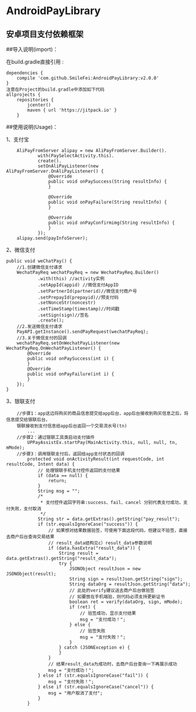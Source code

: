 # AndroidPayLibrary

## 安卓项目支付依赖框架

##导入说明(import)：

在build.gradle直接引用 :

    dependencies {
        compile 'com.github.SmileFei:AndroidPayLibrary:v2.0.0'
    }
    注意在Project的build.gradle中添加如下代码
    allprojects {
        repositories {
            jcenter()
            maven { url 'https://jitpack.io' }
        }



##使用说明(Usage)：

1、支付宝

        AliPayFromServer alipay = new AliPayFromServer.Builder().
                with(PaySelectActivity.this).
                create().
                setOnAliPayListener(new AliPayFromServer.OnAliPayListener() {
                    @Override
                    public void onPaySuccess(String resultInfo) {
                    }

                    @Override
                    public void onPayFailure(String resultInfo) {
                    }

                    @Override
                    public void onPayConfirmimg(String resultInfo) {
                    }
                });
        alipay.send(payInfoServer);

2、微信支付

    public void weChatPay() {
        //1.创建微信支付请求
        WechatPayReq wechatPayReq = new WechatPayReq.Builder()
                .with(this) //activity实例
                .setAppId(appid) //微信支付AppID
                .setPartnerId(partnerid)//微信支付商户号
                .setPrepayId(prepayid)//预支付码
                .setNonceStr(noncestr)
                .setTimeStamp(timestamp)//时间戳
                .setSign(sign)//签名
                .create();
        //2.发送微信支付请求
        PayAPI.getInstance().sendPayRequest(wechatPayReq);
        //3.关于微信支付的回调
        wechatPayReq.setOnWechatPayListener(new WechatPayReq.OnWechatPayListener() {
            @Override
            public void onPaySuccess(int i) {
            }
            @Override
            public void onPayFailure(int i) {
            }
        });
    }

3、银联支付

        //步骤1：app这边将购买的商品信息提交给app后台，app后台接收到购买信息之后，将信息提交给银联后台，
        银联接收到支付信息给app后台返回一个交易流水号(tn)
            ...
        //步骤2：通过银联工具类启动支付插件
            UPPayAssistEx.startPay(MainActivity.this, null, null, tn, mMode);
        //步骤3：调用银联支付后，返回给app支付状态的回调
            protected void onActivityResult(int requestCode, int resultCode, Intent data) {
                // 处理银联手机支付控件返回的支付结果
                if (data == null) {
                    return;
                }
                String msg = "";
                /*
                 * 支付控件返回字符串:success、fail、cancel 分别代表支付成功，支付失败，支付取消
                 */
                String str = data.getExtras().getString("pay_result");
                if (str.equalsIgnoreCase("success")) {
                    // 如果想对结果数据验签，可使用下面这段代码，但建议不验签，直接去商户后台查询交易结果
                    // result_data结构见c）result_data参数说明
                    if (data.hasExtra("result_data")) {
                        String result = data.getExtras().getString("result_data");
                        try {
                            JSONObject resultJson = new JSONObject(result);
                            String sign = resultJson.getString("sign");
                            String dataOrg = resultJson.getString("data");
                            // 此处的verify建议送去商户后台做验签
                            // 如要放在手机端验，则代码必须支持更新证书
                            boolean ret = verify(dataOrg, sign, mMode);
                            if (ret) {
                                // 验签成功，显示支付结果
                                msg = "支付成功！";
                            } else {
                                // 验签失败
                                msg = "支付失败！";
                            }
                        } catch (JSONException e) {
                        }
                    }
                    // 结果result_data为成功时，去商户后台查询一下再展示成功
                    msg = "支付成功！";
                } else if (str.equalsIgnoreCase("fail")) {
                    msg = "支付失败！";
                } else if (str.equalsIgnoreCase("cancel")) {
                    msg = "用户取消了支付";
                }
            }